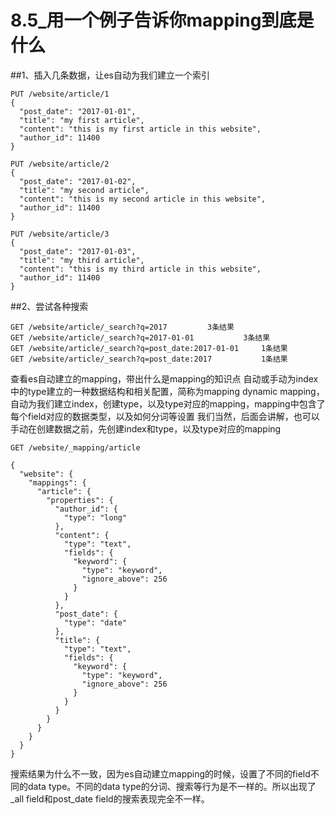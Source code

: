 # 8.5_用一个例子告诉你mapping到底是什么

##1、插入几条数据，让es自动为我们建立一个索引

    PUT /website/article/1
    {
      "post_date": "2017-01-01",
      "title": "my first article",
      "content": "this is my first article in this website",
      "author_id": 11400
    }
    
    PUT /website/article/2
    {
      "post_date": "2017-01-02",
      "title": "my second article",
      "content": "this is my second article in this website",
      "author_id": 11400
    }
    
    PUT /website/article/3
    {
      "post_date": "2017-01-03",
      "title": "my third article",
      "content": "this is my third article in this website",
      "author_id": 11400
    }

##2、尝试各种搜索

    GET /website/article/_search?q=2017			3条结果             
    GET /website/article/_search?q=2017-01-01        	3条结果
    GET /website/article/_search?q=post_date:2017-01-01   	1条结果
    GET /website/article/_search?q=post_date:2017         	1条结果

查看es自动建立的mapping，带出什么是mapping的知识点
自动或手动为index中的type建立的一种数据结构和相关配置，简称为mapping
dynamic mapping，自动为我们建立index，创建type，以及type对应的mapping，mapping中包含了每个field对应的数据类型，以及如何分词等设置
我们当然，后面会讲解，也可以手动在创建数据之前，先创建index和type，以及type对应的mapping

    GET /website/_mapping/article
    
    {
      "website": {
        "mappings": {
          "article": {
            "properties": {
              "author_id": {
                "type": "long"
              },
              "content": {
                "type": "text",
                "fields": {
                  "keyword": {
                    "type": "keyword",
                    "ignore_above": 256
                  }
                }
              },
              "post_date": {
                "type": "date"
              },
              "title": {
                "type": "text",
                "fields": {
                  "keyword": {
                    "type": "keyword",
                    "ignore_above": 256
                  }
                }
              }
            }
          }
        }
      }
    }

搜索结果为什么不一致，因为es自动建立mapping的时候，设置了不同的field不同的data type。不同的data type的分词、搜索等行为是不一样的。所以出现了_all field和post_date field的搜索表现完全不一样。